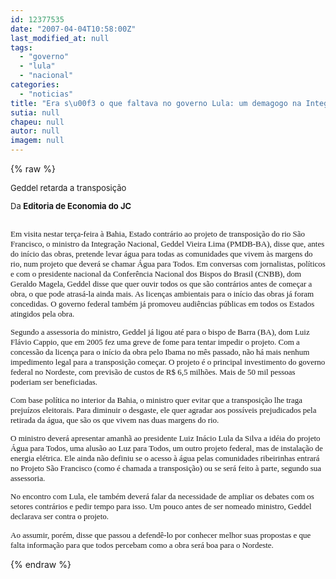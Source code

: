 ```yaml
---
id: 12377535
date: "2007-04-04T10:58:00Z"
last_modified_at: null
tags:
  - "governo"
  - "lula"
  - "nacional"
categories:
  - "noticias"
title: "Era s\u00f3 o que faltava no governo Lula: um demagogo na Integra\u00e7\u00e3o Nacional"
sutia: null
chapeu: null
autor: null
imagem: null
---
```

{% raw %}
<p><FONT size=2></p>
<p><P>Geddel retarda a transposição</P></p>
<p><P>Da <STRONG>Editoria de Economia do JC</STRONG></P></p>
<p><P><BR><FONT face=Verdana>Em visita nestar terça-feira à Bahia, Estado contrário ao projeto de transposição do rio São Francisco, o ministro da Integração Nacional, Geddel Vieira Lima (PMDB-BA), disse que, antes do início das obras, pretende levar água para todas as comunidades que vivem às margens do rio, num projeto que deverá se chamar Água para Todos. Em conversas com jornalistas, políticos e com o presidente nacional da Conferência Nacional dos Bispos do Brasil (CNBB), dom Geraldo Magela, Geddel disse que quer ouvir todos os que são contrários antes de começar a obra, o que pode atrasá-la ainda mais. As licenças ambientais para o início das obras já foram concedidas. O governo federal também já promoveu audiências públicas em todos os Estados atingidos pela obra. </FONT></P></p>
<p><P><FONT face=Verdana>Segundo a assessoria do ministro, Geddel já ligou até para o bispo de Barra (BA), dom Luiz Flávio Cappio, que em 2005 fez uma greve de fome para tentar impedir o projeto. Com a concessão da licença para o início da obra pelo Ibama no mês passado, não há mais nenhum impedimento legal para a transposição começar. O projeto é o principal investimento do governo federal no Nordeste, com previsão de custos de R$ 6,5 milhões. Mais de 50 mil pessoas poderiam ser beneficiadas. </FONT></P></p>
<p><P><FONT face=Verdana>Com base política no interior da Bahia, o ministro quer evitar que a transposição lhe traga prejuízos eleitorais. Para diminuir o desgaste, ele quer agradar aos possíveis prejudicados pela retirada da água, que são os que vivem nas duas margens do rio. </FONT></P></p>
<p><P><FONT face=Verdana>O ministro deverá apresentar amanhã ao presidente Luiz Inácio Lula da Silva a idéia do projeto Água para Todos, uma alusão ao Luz para Todos, um outro projeto federal, mas de instalação de energia elétrica. Ele ainda não definiu se o acesso à água pelas comunidades ribeirinhas entrará no Projeto São Francisco (como é chamada a transposição) ou se será feito à parte, segundo sua assessoria. </FONT></P></p>
<p><P><FONT face=Verdana>No encontro com Lula, ele também deverá falar da necessidade de ampliar os debates com os setores contrários e pedir tempo para isso. Um pouco antes de ser nomeado ministro, Geddel declarava ser contra o projeto. </FONT></P></p>
<p><P><FONT face=Verdana>Ao assumir, porém, disse que passou a defendê-lo por conhecer melhor suas propostas e que falta informação para que todos percebam como a obra será boa para o Nordeste. </FONT></FONT></P> </p>
{% endraw %}